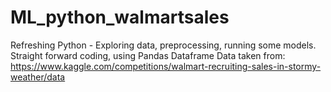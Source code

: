 # ML_python_walmartsales
Refreshing Python - Exploring data, preprocessing, running some models.
Straight forward coding, using Pandas Dataframe
Data taken from:
https://www.kaggle.com/competitions/walmart-recruiting-sales-in-stormy-weather/data
